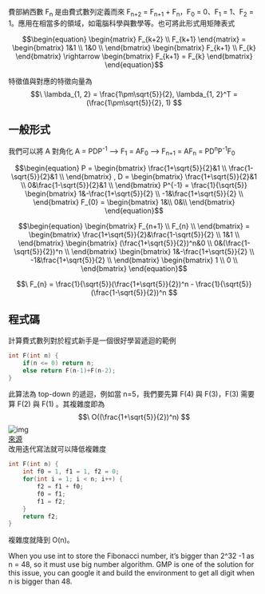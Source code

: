 費部納西數 F<sub>n</sub> 是由費式數列定義而來 F<sub>n+2</sub> = F<sub>n+1</sub> + F<sub>n</sub>，F<sub>0</sub> = 0、F<sub>1</sub> = 1、F<sub>2</sub> = 1。應用在相當多的領域，如電腦科學與數學等。也可將此形式用矩陣表式

$$\begin{equation}
    \begin{matrix}
        F_{k+2} \\
        F_{k+1}
    \end{matrix}
    =
    \begin{bmatrix}
        1&1 \\
        1&0 \\
    \end{bmatrix}
    \begin{bmatrix}
        F_{k+1} \\
        F_{k}
    \end{bmatrix}
    \rightarrow 
    \begin{bmatrix}
        F_{k+1} = F_{k}
    \end{bmatrix}
\end{equation}$$

特徵值與對應的特徵向量為 $$\ \lambda_{1, 2} = \frac{1\pm\sqrt{5}}{2}, \lambda_{1, 2}^T = (\frac{1\pm\sqrt{5}}{2}, 1) $$

## 一般形式
我們可以將 A 對角化 A = PDP<sup>-1</sup> --> F<sub>1</sub> = AF<sub>0</sub> --> F<sub>n+1</sub> = AF<sub>n</sub> = PD<sup>n</sup>P<sup>-1</sup>F<sub>0</sub>

$$\begin{equation}
    P = 
    \begin{bmatrix}
        \frac{1+\sqrt{5}}{2}&1 \\
        \frac{1-\sqrt{5}}{2}&1 \\
    \end{bmatrix}
    , D = 
    \begin{bmatrix}
        \frac{1+\sqrt{5}}{2}&1 \\
        0&\frac{1-\sqrt{5}}{2}&1 \\
    \end{bmatrix}
    P^{-1} = \frac{1}{\sqrt{5}}
    \begin{bmatrix}
        1&-\frac{1+\sqrt{5}}{2} \\
        -1&\frac{1+\sqrt{5}}{2} \\
    \end{bmatrix}
    F_{0} = 
    \begin{bmatrix}
        1&\\
        0&\\
    \end{bmatrix}
\end{equation}$$

$$\begin{equation}
    \begin{bmatrix}
        F_{n+1} \\
        F_{n} \\
    \end{bmatrix}
    = 
    \begin{bmatrix}
        \frac{1+\sqrt{5}}{2}&\frac{1-\sqrt{5}}{2} \\
        1&1 \\
    \end{bmatrix}
    \begin{bmatrix}
        (\frac{1+\sqrt{5}}{2})^n&0 \\
        0&(\frac{1-\sqrt{5}}{2})^n \\
    \end{bmatrix}
    \begin{bmatrix}
        1&-\frac{1+\sqrt{5}}{2} \\
        -1&\frac{1+\sqrt{5}}{2} \\
    \end{bmatrix}
    \begin{bmatrix}
        1 \\
        0 \\
    \end{bmatrix}
\end{equation}$$

$$\ F_{n} = \frac{1}{\sqrt{5}}(\frac{1+\sqrt{5}}{2})^n - \frac{1}{\sqrt{5}}(\frac{1-\sqrt{5}}{2})^n $$

## 程式碼
計算費式數列對於程式新手是一個很好學習遞迴的範例
```cpp
int F(int n) {
    if(n <= 0) return n;
    else return F(n-1)+F(n-2);
}
```
此算法為 top-down 的遞迴，例如當 n=5，我們要先算 F(4) 與 F(3)，F(3) 需要算 F(2) 與 F(1) 。其複雜度即為 $$\ O((\frac{1+\sqrt{5}}{2})^n) $$
![img](https://miro.medium.com/v2/resize:fit:1100/format:webp/1*bGJzheJAhePGVSkTCUw7IA.jpeg)\
[來源](https://medium.com/appworks-school/%E5%88%9D%E5%AD%B8%E8%80%85%E5%AD%B8%E6%BC%94%E7%AE%97%E6%B3%95-%E5%BE%9E%E8%B2%BB%E6%B0%8F%E6%95%B8%E5%88%97%E8%AA%8D%E8%AD%98%E4%BD%95%E8%AC%82%E9%81%9E%E8%BF%B4-dea15d2808a3)\
改用迭代寫法就可以降低複雜度
```cpp
int F(int n) {
    int f0 = 1, f1 = 1, f2 = 0;
    for(int i = 1; i < n; i++) {
        f2 = f1 + f0;
        f0 = f1;
        f1 = f2;
    }
    return f2;
}
```
複雜度就降到 O(n)。

When you use int to store the Fibonacci number, it’s bigger than 2^32 -1 as n = 48,
so it must use big number algorithm.
GMP is one of the solution for this issue, 
you can google it and build the environment to get all digit when n is bigger than 48.
